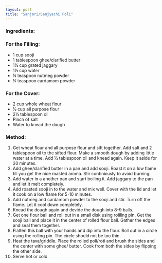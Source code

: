 ```yaml
---
layout: post
title: "Sanjori/Sanjyachi Poli"
---
```




### Ingredients:

### For the Filling:
* 1 cup sooji
* 1 tablespoon ghee/clarified butter
* 1½ cup grated jaggary
* 1½ cup water
* ¼ teaspoon nutmeg powder
* ¼ teaspoon cardamom powder

### For the Cover:
* 2 cup whole wheat flour
* ½ cup all purpose flour
* 2½ tablespoon oil
* Pinch of salt
* Water to knead the dough

### Method:
1. Get wheat flour and all purpose flour and sift together. Add salt and 2 tablespoon oil to the sifted flour. Make a smooth dough by adding little water at a time. Add ½ tablespoon oil and knead again. Keep it aside for 30 minutes. 
2. Add ghee/clarified butter in a pan and add sooji. Roast it on a low flame till you get the nice roasted aroma. Stir continiously to avoid burning. 
3. Add water in a another pan and start boiling it. Add jaggary to the pan and let it melt completely. 
4. Add roasted sooji in to the water and mix well. Cover with the lid and let it cook on a low flame for 5-10 minutes. 
5. Add nutmeg and cardamom powder to the sooji and stir. Turn off the flame. Let it cool down completely.
6. Knead the dough again and devide the dough into 8-9 balls. 
7. Get one flour ball and roll out in a small disk using roiiling pin. Get the sooji ball and place it in the center of rolled flour ball. Gather the edges and seal them together. 
8. Flatten this ball with your hands and dip into the flour. Roll out in a circle using the rolling pin. The circle should not be too thin. 
9. Heat the tava/griddle. Place the rolled poli/roti and brush the sides and the center with some ghee/ butter. Cook from both the sides by flipping the other side. 
10. Serve hot or cold.